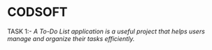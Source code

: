 # CODSOFT
TASK 1:-<i> A To-Do List application is a useful project that helps users manage and organize their tasks efficiently.</i> 

